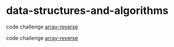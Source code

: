 # data-structures-and-algorithms

code challenge
 [array-reverse](/array-reverse/Reverse%20Array.md)

 code challenge
 [array-reverse](/array-insert-shift/array-insert-shift.md)